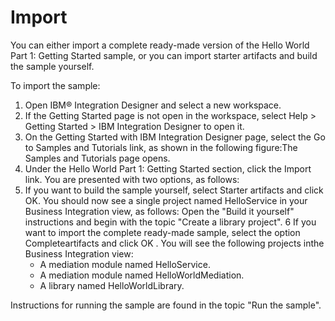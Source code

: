 <!-- image -->

# Import

You can either import a complete ready-made version of
the Hello World Part 1: Getting Started sample, or you can import
starter artifacts and build the sample yourself.

To import the sample:

1. Open IBM® Integration
Designer and
select a new workspace.
2. If the Getting Started page is not open in the workspace, select Help > Getting Started > IBM Integration
Designer to open it.
3. On the Getting Started with IBM Integration
Designer page, select the
Go to Samples and Tutorials link, as shown in the following figure:The Samples and Tutorials page opens.
4. Under the Hello World Part 1: Getting Started section, click the
Import link. You are presented with two options, as follows:
5. If you want to build the sample yourself, select Starter artifacts and
click OK. You should now see a single project named HelloService in your
Business Integration view, as follows: Open the "Build it yourself" instructions and begin with the topic "Create a library
project".
6 If you want to import the complete ready-made sample, select the option Completeartifacts and click OK . You will see the following projects inthe Business Integration view:
    - A mediation module named HelloService.
    - A mediation module named HelloWorldMediation.
    - A library named HelloWorldLibrary.

Instructions for running the sample are found in the topic "Run the sample".